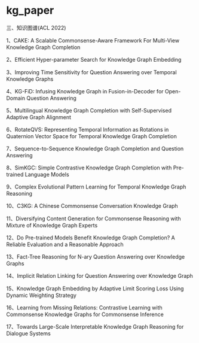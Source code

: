 # kg_paper
三、知识图谱(ACL 2022)

1、CAKE: A Scalable Commonsense-Aware Framework For Multi-View Knowledge Graph Completion

2、Efficient Hyper-parameter Search for Knowledge Graph Embedding

3、Improving Time Sensitivity for Question Answering over Temporal Knowledge Graphs

4、KG-FiD: Infusing Knowledge Graph in Fusion-in-Decoder for Open-Domain Question Answering

5、Multilingual Knowledge Graph Completion with Self-Supervised Adaptive Graph Alignment

6、RotateQVS: Representing Temporal Information as Rotations in Quaternion Vector Space for Temporal Knowledge Graph Completion

7、Sequence-to-Sequence Knowledge Graph Completion and Question Answering

8、SimKGC: Simple Contrastive Knowledge Graph Completion with Pre-trained Language Models

9、Complex Evolutional Pattern Learning for Temporal Knowledge Graph Reasoning

10、C3KG: A Chinese Commonsense Conversation Knowledge Graph

11、Diversifying Content Generation for Commonsense Reasoning with Mixture of Knowledge Graph Experts

12、Do Pre-trained Models Benefit Knowledge Graph Completion? A Reliable Evaluation and a Reasonable Approach

13、Fact-Tree Reasoning for N-ary Question Answering over Knowledge Graphs

14、Implicit Relation Linking for Question Answering over Knowledge Graph

15、Knowledge Graph Embedding by Adaptive Limit Scoring Loss Using Dynamic Weighting Strategy

16、Learning from Missing Relations: Contrastive Learning with Commonsense Knowledge Graphs for Commonsense Inference

17、Towards Large-Scale Interpretable Knowledge Graph Reasoning for Dialogue Systems
